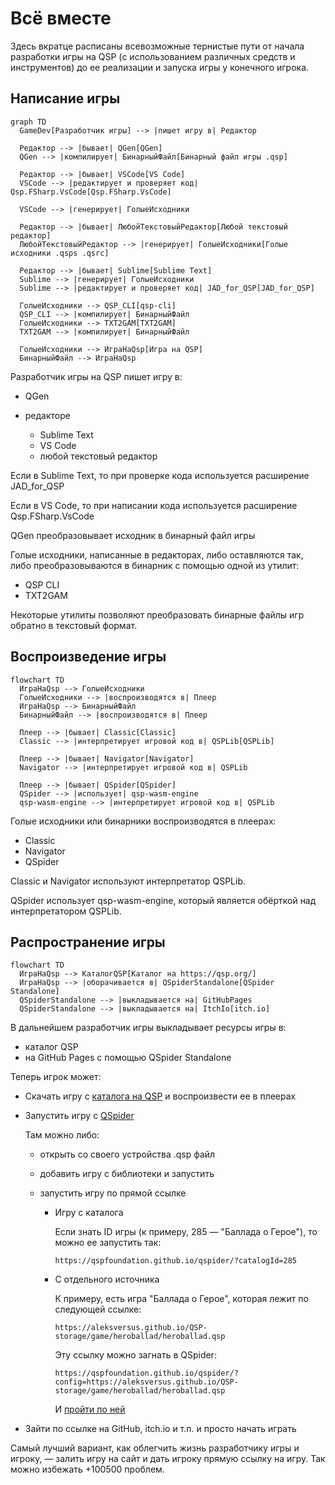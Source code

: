 ﻿# Всё вместе

Здесь вкратце расписаны всевозможные тернистые пути от начала разработки игры на QSP (с использованием различных средств и инструментов) до ее реализации и запуска игры у конечного игрока.

## Написание игры

```mermaid
graph TD
  GameDev[Разработчик игры] --> |пишет игру в| Редактор

  Редактор --> |бывает| QGen[QGen]
  QGen --> |компилирует| БинарныйФайл[Бинарный файл игры .qsp]

  Редактор --> |бывает| VSCode[VS Code]
  VSCode --> |редактирует и проверяет код| Qsp.FSharp.VsCode[Qsp.FSharp.VsCode]

  VSCode --> |генерирует| ГолыеИсходники

  Редактор --> |бывает| ЛюбойТекстовыйРедактор[Любой текстовый редактор]
  ЛюбойТекстовыйРедактор --> |генерирует| ГолыеИсходники[Голые исходники .qsps .qsrc]

  Редактор --> |бывает| Sublime[Sublime Text]
  Sublime --> |генерирует| ГолыеИсходники
  Sublime --> |редактирует и проверяет код| JAD_for_QSP[JAD_for_QSP]

  ГолыеИсходники --> QSP_CLI[qsp-cli]
  QSP_CLI --> |компилирует| БинарныйФайл
  ГолыеИсходники --> TXT2GAM[TXT2GAM]
  TXT2GAM --> |компилирует| БинарныйФайл

  ГолыеИсходники --> ИграНаQsp[Игра на QSP]
  БинарныйФайл --> ИграНаQsp
```

Разработчик игры на QSP пишет игру в:

* QGen
* редакторе

  * Sublime Text
  * VS Code
  * любой текстовый редактор

Если в Sublime Text, то при проверке кода используется расширение JAD_for_QSP

Если в VS Code, то при написании кода используется расширение Qsp.FSharp.VsCode

QGen преобразовывает исходник в бинарный файл игры

Голые исходники, написанные в редакторах, либо оставляются так, либо преобразовываются в бинарник с помощью одной из утилит:

* QSP CLI
* TXT2GAM

Некоторые утилиты позволяют преобразовать бинарные файлы игр обратно в текстовый формат.

## Воспроизведение игры

```mermaid
flowchart TD
  ИграНаQsp --> ГолыеИсходники
  ГолыеИсходники --> |воспроизводятся в| Плеер
  ИграНаQsp --> БинарныйФайл
  БинарныйФайл --> |воспроизводятся в| Плеер

  Плеер --> |бывает| Classic[Classic]
  Classic --> |интерпретирует игровой код в| QSPLib[QSPLib]

  Плеер --> |бывает| Navigator[Navigator]
  Navigator --> |интерпретирует игровой код в| QSPLib

  Плеер --> |бывает| QSpider[QSpider]
  QSpider --> |использует| qsp-wasm-engine
  qsp-wasm-engine --> |интерпретирует игровой код в| QSPLib
```

Голые исходники или бинарники воспроизводятся в плеерах:

* Classic
* Navigator
* QSpider

Classic и Navigator используют интерпретатор QSPLib.

QSpider использует qsp-wasm-engine, который является обёрткой над интерпретатором QSPLib.

## Распространение игры

```mermaid
flowchart TD
  ИграНаQsp --> КаталогQSP[Каталог на https://qsp.org/]
  ИграНаQsp --> |оборачивается в| QSpiderStandalone[QSpider Standalone]
  QSpiderStandalone --> |выкладывается на| GitHubPages
  QSpiderStandalone --> |выкладывается на| ItchIo[itch.io]
```

В дальнейшем разработчик игры выкладывает ресурсы игры в:

* каталог QSP
* на GitHub Pages с помощью QSpider Standalone

Теперь игрок может:

* Скачать игру с [каталога на QSP](https://qsp.org/index.php?option=com_sobi2&Itemid=55) и воспроизвести ее в плеерах
* Запустить игру с [QSpider](https://dev.qsp.org/qspider)

  Там можно либо:

  * открыть со своего устройства .qsp файл
  * добавить игру с библиотеки и запустить
  * запустить игру по прямой ссылке

    * Игру с каталога

      Если знать ID игры (к примеру, 285 — "Баллада о Герое"), то можно ее запустить так:

      ```text
      https://qspfoundation.github.io/qspider/?catalogId=285
      ```

    * С отдельного источника

      К примеру, есть игра "Баллада о Герое", которая лежит по следующей ссылке:

      ```text
      https://aleksversus.github.io/QSP-storage/game/heroballad/heroballad.qsp
      ```

      Эту ссылку можно загнать в QSpider:

      ```text
      https://qspfoundation.github.io/qspider/?config=https://aleksversus.github.io/QSP-storage/game/heroballad/heroballad.qsp
      ```

      И [пройти по ней](https://qspfoundation.github.io/qspider/?config=https://aleksversus.github.io/QSP-storage/game/heroballad/heroballad.qsp)

* Зайти по ссылке на GitHub, itch.io и т.п. и просто начать играть

Самый лучший вариант, как облегчить жизнь разработчику игры и игроку, — залить игру на сайт и дать игроку прямую ссылку на игру. Так можно избежать +100500 проблем.
